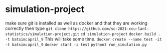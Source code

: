 # simulation-project

make sure git is installed as well as docker and that they are working correctly
then type
`git clone https://github.com/sc-2021-ccu-lanl-statistics/simulation-project.git`
`cd simulation-project`
`docker build . -t batsim:april_9`   This will take some time.
`docker create --name test -it -t batsim:april_9`
`docker start -i test`
`python3 run_simulation.py`
